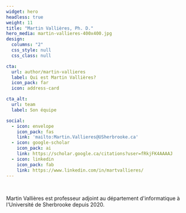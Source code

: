 ```yaml
---
widget: hero
headless: true
weight: 11
title: "Martin Vallières, Ph. D."
hero_media: martin-vallieres-400x400.jpg
design:
  columns: "2"
  css_style: null
  css_class: null

cta:
  url: author/martin-vallieres
  label: Qui est Martin Vallières?
  icon_pack: far
  icon: address-card

cta_alt:
  url: team
  label: Son équipe

social:
  - icon: envelope
    icon_pack: fas
    link: 'mailto:Martin.Vallieres@USherbrooke.ca'
  - icon: google-scholar
    icon_pack: ai
    link: https://scholar.google.ca/citations?user=fRkjFK4AAAAJ
  - icon: linkedin
    icon_pack: fab
    link: https://www.linkedin.com/in/martvallieres/
---
```

<br>

Martin Vallières est professeur adjoint au département d'informatique à l'Université de Sherbrooke depuis 2020.

<br>

<script src="https://kit.fontawesome.com/d1c402c681.js" crossorigin="anonymous"></script>
<link rel="stylesheet" href="/path/to/folder/css/academicons.min.css"/>

<div class="horizontalgap" style="width:10px; text-align:center;">
  <a class="fa-regular fa-envelope fa-2x" href="mailto:Martin.Vallieres@USherbrooke.ca"></a>
  <a class="ai ai-google-scholar-square ai-2x" href="https://scholar.google.ca/citations?user=fRkjFK4AAAAJ"></a>
  <a class="fa-brands fa-linkedin fa-2x" href="https://www.linkedin.com/in/martvallieres/"></a>
  <a class="ai ai-cv-square ai-2x" href="https://www.dropbox.com/s/07o4ee2kegsyya8/CCV-MartinVallieres-Full_CV.pdf?dl=0"></a>
</div>

<br>
